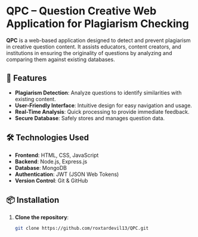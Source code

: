 # QPC – Question Creative Web Application for Plagiarism Checking

**QPC** is a web-based application designed to detect and prevent plagiarism in creative question content. It assists educators, content creators, and institutions in ensuring the originality of questions by analyzing and comparing them against existing databases.

## 🚀 Features

- **Plagiarism Detection**: Analyze questions to identify similarities with existing content.
- **User-Friendly Interface**: Intuitive design for easy navigation and usage.
- **Real-Time Analysis**: Quick processing to provide immediate feedback.
- **Secure Database**: Safely stores and manages question data.

## 🛠️ Technologies Used

- **Frontend**: HTML, CSS, JavaScript
- **Backend**: Node.js, Express.js
- **Database**: MongoDB
- **Authentication**: JWT (JSON Web Tokens)
- **Version Control**: Git & GitHub

## 📦 Installation

1. **Clone the repository**:
   ```bash
   git clone https://github.com/roxtardevil13/QPC.git
